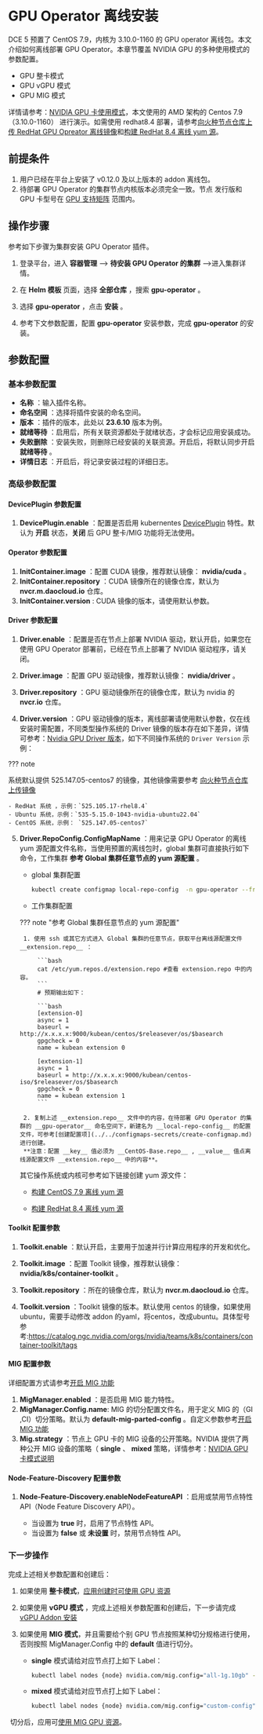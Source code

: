 # GPU Operator 离线安装

DCE 5 预置了 CentOS 7.9，内核为 3.10.0-1160 的 GPU operator 离线包。本文介绍如何离线部署 GPU Operator。本章节覆盖 NVIDIA GPU 的多种使用模式的参数配置。

- GPU 整卡模式
- GPU vGPU 模式
- GPU MIG 模式

详情请参考：[NVIDIA GPU 卡使用模式](index.md)，本文使用的 AMD 架构的 Centos 7.9 （3.10.0-1160） 进行演示。如需使用 redhat8.4 部署，请参考[向火种节点仓库上传 RedHat GPU Opreator 离线镜像](./push_image_to_repo.md)和[构建 RedHat 8.4 离线 yum 源](./upgrade_yum_source_redhat8_4.md)。

## 前提条件

1. 用户已经在平台上安装了 v0.12.0 及以上版本的 addon 离线包。
2. 待部署 GPU Operator 的集群节点内核版本必须完全一致。节点 发行版和 GPU 卡型号在 [GPU 支持矩阵](../gpu_matrix.md) 范围内。

## 操作步骤

参考如下步骤为集群安装 GPU Operator 插件。

1. 登录平台，进入 __容器管理__ --> __待安装 GPU Operator 的集群__ -->进入集群详情。

2. 在 __Helm 模板__ 页面，选择 __全部仓库__ ，搜索 __gpu-operator__ 。

3. 选择 __gpu-operator__ ，点击 __安装__ 。

4. 参考下文参数配置，配置 __gpu-operator__ 安装参数，完成 __gpu-operator__ 的安装。

## 参数配置

### 基本参数配置

- __名称__ ：输入插件名称。
- __命名空间__ ：选择将插件安装的命名空间。
- __版本__ ：插件的版本，此处以 __23.6.10__ 版本为例。
- __就绪等待__ ：启用后，所有关联资源都处于就绪状态，才会标记应用安装成功。
- __失败删除__ ：安装失败，则删除已经安装的关联资源。开启后，将默认同步开启 __就绪等待__ 。
- __详情日志__ ：开启后，将记录安装过程的详细日志。

### 高级参数配置

#### DevicePlugin 参数配置

1. __DevicePlugin.enable__ ：配置是否启用 kubernentes [DevicePlugin](https://kubernetes.io/docs/concepts/extend-kubernetes/compute-storage-net/device-plugins/) 特性。默认为 **开启** 状态，**关闭** 后 GPU 整卡/MIG 功能将无法使用。


#### Operator 参数配置

1. __InitContainer.image__ ：配置 CUDA 镜像，推荐默认镜像： __nvidia/cuda__ 。
2. __InitContainer.repository__ ：CUDA 镜像所在的镜像仓库，默认为 __nvcr.m.daocloud.io__ 仓库。
3. __InitContainer.version__ : CUDA 镜像的版本，请使用默认参数。

#### Driver 参数配置

1. __Driver.enable__ ：配置是否在节点上部署 NVIDIA 驱动，默认开启，如果您在使用 GPU Operator 部署前，已经在节点上部署了 NVIDIA 驱动程序，请关闭。

2. __Driver.image__ ：配置 GPU 驱动镜像，推荐默认镜像： __nvidia/driver__ 。

3. __Driver.repository__ ：GPU 驱动镜像所在的镜像仓库，默认为 nvidia 的 __nvcr.io__ 仓库。
4. __Driver.version__ ：GPU 驱动镜像的版本，离线部署请使用默认参数，仅在线安装时需配置，不同类型操作系统的 Driver 镜像的版本存在如下差异，详情可参考：[Nvidia GPU Driver 版本](https://catalog.ngc.nvidia.com/orgs/nvidia/containers/driver/tags)，如下不同操作系统的 `Driver Version` 示例：

??? note

 系统默认提供 525.147.05-centos7 的镜像，其他镜像需要参考 [向火种节点仓库上传镜像](./push_image_to_repo.md) 

    - RedHat 系统 ，示例：`525.105.17-rhel8.4`
    - Ubuntu 系统，示例：`535-5.15.0-1043-nvidia-ubuntu22.04`
    - CentOS 系统，示例： `525.147.05-centos7`

    
5. __Driver.RepoConfig.ConfigMapName__ ：用来记录 GPU Operator 的离线 yum 源配置文件名称，当使用预置的离线包时，global 集群可直接执行如下命令，工作集群 __参考 Global 集群任意节点的 yum 源配置__ 。
    - global 集群配置

        ```sh
        kubectl create configmap local-repo-config  -n gpu-operator --from-file=CentOS-Base.repo=/etc/yum.repos.d/extension.repo
        ```
     - 工作集群配置
       
    ??? note "参考 Global 集群任意节点的 yum 源配置"

        1. 使用 ssh 或其它方式进入 Global 集群的任意节点，获取平台离线源配置文件 __extension.repo__ ：
        
            ```bash
            cat /etc/yum.repos.d/extension.repo #查看 extension.repo 中的内容。
            ```
            # 预期输出如下：
        
            ```bash
            [extension-0]
            async = 1
            baseurl = http://x.x.x.x:9000/kubean/centos/$releasever/os/$basearch
            gpgcheck = 0
            name = kubean extension 0
        
            [extension-1]
            async = 1
            baseurl = http://x.x.x.x:9000/kubean/centos-iso/$releasever/os/$basearch
            gpgcheck = 0
            name = kubean extension 1
            ```
        
        2. 复制上述 __extension.repo__ 文件中的内容，在待部署 GPU Operator 的集群的 __gpu-operator__ 命名空间下，新建名为 __local-repo-config__ 的配置文件，可参考[创建配置项](../../configmaps-secrets/create-configmap.md)进行创建。
        **注意：配置 __key__ 值必须为 __CentOS-Base.repo__ , __value__ 值点离线源配置文件 __extension.repo__ 中的内容**。

    其它操作系统或内核可参考如下链接创建 yum 源文件：
    - [构建 CentOS 7.9 离线 yum 源](./upgrade_yum_source_centos7_9.md)

    - [构建 RedHat 8.4 离线 yum 源](./upgrade_yum_source_redhat8_4.md)

#### Toolkit 配置参数

1. __Toolkit.enable__ ：默认开启，主要用于加速并行计算应用程序的开发和优化。

2. __Toolkit.image__ ：配置 Toolkit 镜像，推荐默认镜像： __nvidia/k8s/container-toolkit__ 。

3. __Toolkit.repository__ ：所在的镜像仓库，默认为 __nvcr.m.daocloud.io__ 仓库。

4. __Toolkit.version__ ：Toolkit 镜像的版本。默认使用 centos 的镜像，如果使用ubuntu，需要手动修改 addon 的yaml，将centos，改成ubuntu。具体型号参考:https://catalog.ngc.nvidia.com/orgs/nvidia/teams/k8s/containers/container-toolkit/tags

#### MIG 配置参数

详细配置方式请参考[开启 MIG 功能](mig/create_mig.md)

1. __MigManager.enabled__ ：是否启用 MIG 能力特性。
2. **MigManager.Config.name**: MIG 的切分配置文件名，用于定义 MIG 的（GI ,CI）切分策略。默认为 __default-mig-parted-config__ 。自定义参数参考[开启 MIG 功能](mig/create_mig.md)
3. __Mig.strategy__ ：节点上 GPU 卡的 MIG 设备的公开策略。NVIDIA 提供了两种公开 MIG 设备的策略（ __single__ 、 __mixed__ 策略，详情参考：[NVIDIA GPU 卡模式说明](index.md)

#### Node-Feature-Discovery 配置参数

1. __Node-Feature-Discovery.enableNodeFeatureAPI__ ：启用或禁用节点特性 API（Node Feature Discovery API）。

     - 当设置为 __true__ 时，启用了节点特性 API。
     - 当设置为 __false__ 或 __未设置__ 时，禁用节点特性 API。

### 下一步操作

完成上述相关参数配置和创建后：

1. 如果使用 **整卡模式**，[应用创建时可使用 GPU 资源](full_gpu_userguide.md)

2. 如果使用 **vGPU 模式** ，完成上述相关参数配置和创建后，下一步请完成 [vGPU Addon 安装](vgpu/vgpu_addon.md)

3. 如果使用 **MIG 模式**，并且需要给个别 GPU 节点按照某种切分规格进行使用，否则按照 MigManager.Config 中的 __default__ 值进行切分。

    - **single** 模式请给对应节点打上如下 Label：

        ```sh
        kubectl label nodes {node} nvidia.com/mig.config="all-1g.10gb" --overwrite
        ```

    - **mixed** 模式请给对应节点打上如下 Label：

        ```sh
        kubectl label nodes {node} nvidia.com/mig.config="custom-config" --overwrite
        ```

​    切分后，应用可[使用 MIG GPU 资源](mig/mig_usage.md)。
